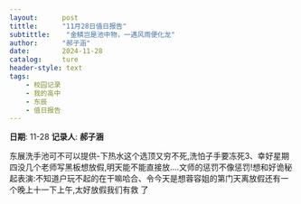 ```yaml
---
layout:      post
tittle:      "11月28日值日报告"
subtittle:    "金鳞岂是池中物，一遇风雨便化龙"
author:      "郝子涵"
date:        2024-11-28
catalog:     ture
header-style: text
tags: 
    - 校园记录
    - 我的高中
    - 东辰
    - 值日报告
---
```


**日期**: 11-28
**记录人**: **郝子涵**

东展洗手池可不可以提供-下热水这个选顶又穷不死,洗怕子手要冻死3、幸好星期四没几个老师写黑板想放假,明天能不能直接放.…文师的惩罚不像惩罚!想和好诡秘起表演:不知道户玩不起的在干嘛哈合、令今天是想蓉容姐的第门天离放假还有一个晚上十一下上午,太好放假我们有救 了
